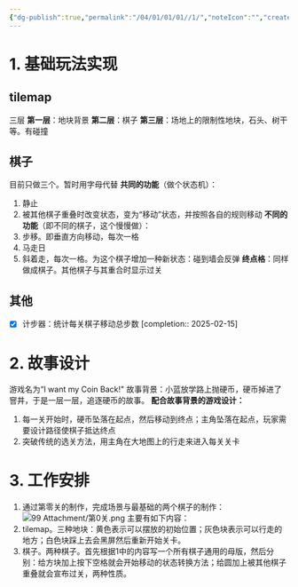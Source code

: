 ```yaml
---
{"dg-publish":true,"permalink":"/04/01/01/01//1/","noteIcon":"","created":"2025-01-31T00:35","updated":"2025-07-01T20:56"}
---
```


# 1. 基础玩法实现

## tilemap
三层
**第一层**：地块背景
**第二层**：棋子
**第三层**：场地上的限制性地块，石头、树干等。有碰撞

## 棋子
目前只做三个。暂时用字母代替
**共同的功能**（做个状态机）：
1. 静止
2. 被其他棋子重叠时改变状态，变为“移动”状态，并按照各自的规则移动
**不同的功能**（即不同的棋子，这个慢慢做）：
1. 步移。即垂直方向移动，每次一格
2. 马走日
3. 斜着走，每次一格。为这个棋子增加一种新状态：碰到墙会反弹
**终点格**：同样做成棋子。其他棋子与其重合时显示过关
## 其他
- [x] 计步器：统计每关棋子移动总步数 [completion:: 2025-02-15]

# 2. 故事设计
游戏名为“I want my Coin Back!"
故事背景：小蓝放学路上抛硬币，硬币掉进了窨井，于是一层一层，追逐硬币的故事。
**配合故事背景的游戏设计：**
1. 每一关开始时，硬币坠落在起点，然后移动到终点；主角坠落在起点，玩家需要设计路径使棋子抵达终点
2. 突破传统的选关方法，用主角在大地图上的行走来进入每关关卡


# 3. 工作安排
1. 通过第零关的制作，完成场景与最基础的两个棋子的制作：
![99 Attachment/第0关.png](/img/user/99%20Attachment/%E7%AC%AC0%E5%85%B3.png)
主要有如下内容：
1. tilemap。三种地块：黄色表示可以摆放的初始位置；灰色块表示可以行走的地方；白色块踩上去会黑屏然后重新开始关卡。
2. 棋子。两种棋子。首先根据1中的内容写一个所有棋子通用的母版，然后分别：给方块加上按下空格就会开始移动的状态转换方法；给圆加上被其他棋子重叠就会宣布过关，两种性质。